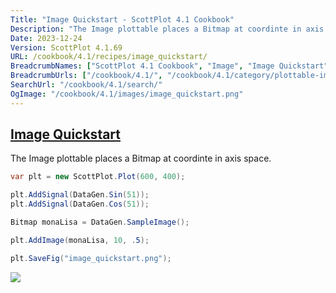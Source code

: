 ```yaml
---
Title: "Image Quickstart - ScottPlot 4.1 Cookbook"
Description: "The Image plottable places a Bitmap at coordinte in axis space."
Date: 2023-12-24
Version: ScottPlot 4.1.69
URL: /cookbook/4.1/recipes/image_quickstart/
BreadcrumbNames: ["ScottPlot 4.1 Cookbook", "Image", "Image Quickstart"]
BreadcrumbUrls: ["/cookbook/4.1/", "/cookbook/4.1/category/plottable-image", "/cookbook/4.1/recipes/image_quickstart/"]
SearchUrl: "/cookbook/4.1/search/"
OgImage: "/cookbook/4.1/images/image_quickstart.png"
---
```


<h2><a id='image-quickstart' href='/cookbook/4.1/recipes/image_quickstart/'>Image Quickstart</a></h2>

The Image plottable places a Bitmap at coordinte in axis space.

```cs
var plt = new ScottPlot.Plot(600, 400);

plt.AddSignal(DataGen.Sin(51));
plt.AddSignal(DataGen.Cos(51));

Bitmap monaLisa = DataGen.SampleImage();

plt.AddImage(monaLisa, 10, .5);

plt.SaveFig("image_quickstart.png");
```

<img src='../../images/image_quickstart.png' class='d-block mx-auto my-5' />


